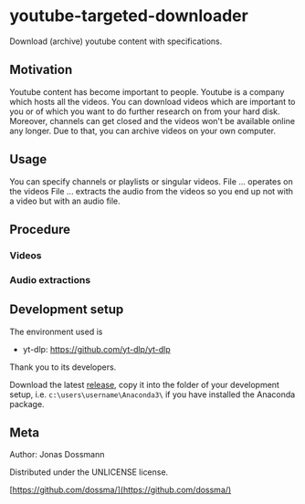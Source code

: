 # youtube-targeted-downloader
Download (archive) youtube content with specifications.

## Motivation 
Youtube content has become important to people. Youtube is a company which hosts all the videos. You can download videos which are important to you or of which you want to do further research on from your hard disk. Moreover, channels can get closed and the videos won't be available online any longer. Due to that, you can archive videos on your own computer. 

## Usage
You can specify channels or playlists or singular videos.
File ... operates on the videos
File ... extracts the audio from the videos so you end up not with a video but with an audio file. 

## Procedure

### Videos

### Audio extractions

## Development setup

The environment used is
- yt-dlp: https://github.com/yt-dlp/yt-dlp

Thank you to its developers.

Download the latest [release](https://github.com/yt-dlp/yt-dlp/releases/), copy it into the folder of your development setup, i.e. `c:\users\username\Anaconda3\` if you have installed the Anaconda package.

## Meta

Author: Jonas Dossmann

Distributed under the UNLICENSE license.

[https://github.com/dossma/](https://github.com/dossma/)
